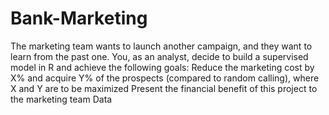 # Bank-Marketing
The marketing team wants to launch another campaign, and they want to learn from the past one. You, as an analyst, decide to build a supervised model in R and achieve the following goals: Reduce the marketing cost by X% and acquire Y% of the prospects (compared to random calling), where X and Y are to be maximized Present the financial benefit of this project to the marketing team Data
